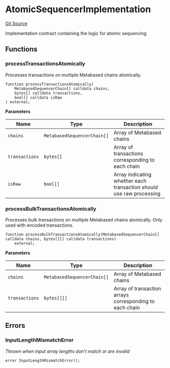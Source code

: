 # AtomicSequencerImplementation
[Git Source](https://github.com/SyndicateProtocol/metabased-rollup/blob/564ccf6a3d85fe3c184cae4f9cbab9ecfb6401c6/src/atomic-sequencer/AtomicSequencerImplementation.sol)

Implementation contract containing the logic for atomic sequencing


## Functions
### processTransactionsAtomically

Processes transactions on multiple Metabased chains atomically.


```solidity
function processTransactionsAtomically(
    MetabasedSequencerChain[] calldata chains,
    bytes[] calldata transactions,
    bool[] calldata isRaw
) external;
```
**Parameters**

|Name|Type|Description|
|----|----|-----------|
|`chains`|`MetabasedSequencerChain[]`|Array of Metabased chains|
|`transactions`|`bytes[]`|Array of transactions corresponding to each chain|
|`isRaw`|`bool[]`|Array indicating whether each transaction should use raw processing|


### processBulkTransactionsAtomically

Processes bulk transactions on multiple Metabased chains atomically. Only used with encoded transactions.


```solidity
function processBulkTransactionsAtomically(MetabasedSequencerChain[] calldata chains, bytes[][] calldata transactions)
    external;
```
**Parameters**

|Name|Type|Description|
|----|----|-----------|
|`chains`|`MetabasedSequencerChain[]`|Array of Metabased chains|
|`transactions`|`bytes[][]`|Array of transaction arrays corresponding to each chain|


## Errors
### InputLengthMismatchError
*Thrown when input array lengths don't match or are invalid*


```solidity
error InputLengthMismatchError();
```

